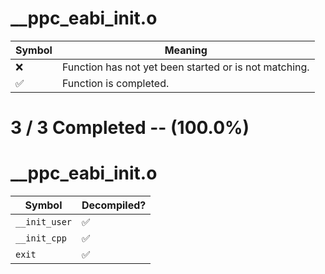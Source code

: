 # __ppc_eabi_init.o
| Symbol | Meaning 
| ------------- | ------------- 
| :x: | Function has not yet been started or is not matching. 
| :white_check_mark: | Function is completed. 


# 3 / 3 Completed -- (100.0%)
# __ppc_eabi_init.o
| Symbol | Decompiled? |
| ------------- | ------------- |
| `__init_user` | :white_check_mark: |
| `__init_cpp` | :white_check_mark: |
| `exit` | :white_check_mark: |
